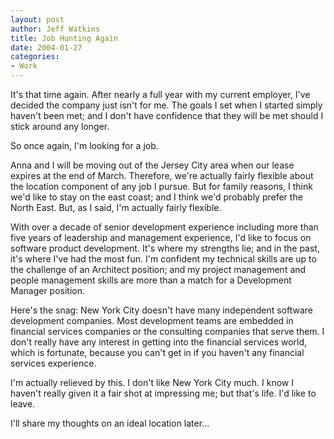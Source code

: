 ```yaml
--- 
layout: post
author: Jeff Watkins
title: Job Hunting Again
date: 2004-01-27
categories: 
- Work
---
```


It's that time again. After nearly a full year with my current employer, I've decided the company just isn't for me. The goals I set when I started simply haven't been met; and I don't have confidence that they will be met should I stick around any longer.

So once again, I'm looking for a job.

Anna and I will be moving out of the Jersey City area when our lease expires at the end of March. Therefore, we're actually fairly flexible about the location component of any job I pursue. But for family reasons, I think we'd like to stay on the east coast; and I think we'd probably prefer the North East. But, as I said, I'm actually fairly flexible.

With over a decade of senior development experience including more than five years of leadership and management experience, I'd like to focus on software product development. It's where my strengths lie; and in the past, it's where I've had the most fun. I'm confident my technical skills are up to the challenge of an Architect position; and my project management and people management skills are more than a match for a Development Manager position.

Here's the snag: New York City doesn't have many independent software development companies. Most development teams are embedded in financial services companies or the consulting companies that serve them. I don't really have any interest in getting into the financial services world, which is fortunate, because you can't get in if you haven't any financial services experience.

I'm actually relieved by this. I don't like New York City much. I know I haven't really given it a fair shot at impressing me; but that's life. I'd like to leave.

I'll share my thoughts on an ideal location later...
